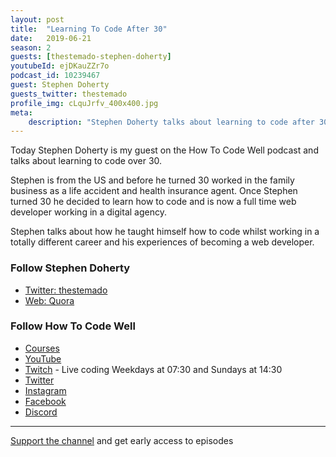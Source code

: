 ```yaml
---
layout: post
title:  "Learning To Code After 30"
date:   2019-06-21
season: 2
guests: [thestemado-stephen-doherty]
youtubeId: ejDKauZZr7o
podcast_id: 10239467
guest: Stephen Doherty
guests_twitter: thestemado
profile_img: cLquJrfv_400x400.jpg
meta:
    description: "Stephen Doherty talks about learning to code after 30 in this How To Code Well podcast"
---
```


Today Stephen Doherty is my guest on the How To Code Well podcast and talks about learning to code over 30.

Stephen is from the US and before he turned 30 worked in the family business as a life accident and  health insurance agent.  Once Stephen turned 30 he decided to learn how to code and is now a full time web developer working in a digital agency. 

Stephen talks about how he taught himself how to code whilst working in a totally different career and his experiences of becoming a web developer.

### Follow Stephen Doherty
- [Twitter: thestemado](https://twitter.com/thestemado)
- [Web: Quora](https://www.quora.com/topic/Source-Code)

### Follow How To Code Well
- [Courses](http://howtocodewell.net)
- [YouTube](http://youtube.com/howtocodewell)
- [Twitch](http://twitch.tv/howtocodewell) - Live coding Weekdays at 07:30 and Sundays at 14:30
- [Twitter](https://twitter.com/howtocodewell)
- [Instagram](http://instagram.com/howtocodewell/)
- [Facebook](http://facebook.com/howtocodewell/)
- [Discord](http://howtocodewell.net/discord)

-------------------------------

[Support the channel](https://www.patreon.com/howToCodeWell) and get early access to episodes

